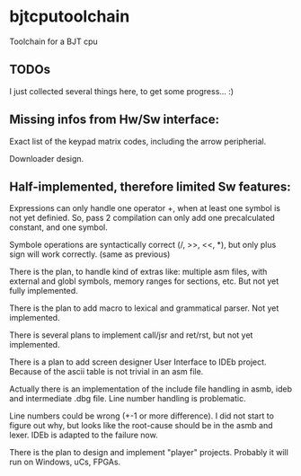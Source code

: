 # bjtcputoolchain
Toolchain for a BJT cpu

TODOs
-----

I just collected several things here, to get some progress... :)

Missing infos from Hw/Sw interface:
-----------------------------------

Exact list of the keypad matrix codes, including the arrow peripherial.

Downloader design.

Half-implemented, therefore limited Sw features:
------------------------------------------------

Expressions can only handle one operator +, when at least one symbol is not yet
definied. So, pass 2 compilation can only add one precalculated constant, and one symbol.

Symbole operations are syntactically correct (/, >>, <<, *), but only plus sign will work correctly. (same as previous)

There is the plan, to handle kind of extras like: multiple asm files, with external and globl symbols, memory ranges for sections, etc. But not yet fully
implemented. 

There is the plan to add macro to lexical and grammatical parser. Not yet implemented.

There is several plans to implement call/jsr and ret/rst, but not yet implemented.

There is a plan to add screen designer User Interface to IDEb project. Because of the ascii table is not trivial in an asm file.

Actually there is an implementation of the include file handling in asmb, ideb and intermediate .dbg file. Line number handling is problematic.

Line numbers could be wrong (+-1 or more difference).  I did not start to figure out why, but looks like the root-cause should be in the asmb and lexer. IDEb is adapted to the failure now.

There is the plan to design and implement "player" projects. Probably it will run on Windows, uCs, FPGAs.


